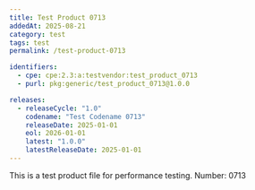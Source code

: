 ```yaml
---
title: Test Product 0713
addedAt: 2025-08-21
category: test
tags: test
permalink: /test-product-0713

identifiers:
  - cpe: cpe:2.3:a:testvendor:test_product_0713
  - purl: pkg:generic/test_product_0713@1.0.0

releases:
  - releaseCycle: "1.0"
    codename: "Test Codename 0713"
    releaseDate: 2025-01-01
    eol: 2026-01-01
    latest: "1.0.0"
    latestReleaseDate: 2025-01-01
---
```


This is a test product file for performance testing. Number: 0713
